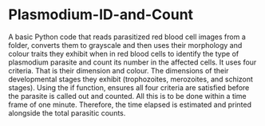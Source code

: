 # Plasmodium-ID-and-Count
A basic Python code that reads parasitized red blood cell images from a folder, converts them to grayscale and then uses their morphology and colour traits
they exhibit when in red blood cells to identify the type of plasmodium parasite and count its number in the affected cells.
It uses four criteria. That is their dimension and colour. The dimensions of their developmental stages they exhibit (trophozoites, merozoites, and schizont stages).
Using the if function, ensures all four criteria are satisfied before the parasite is called out and counted. All this is to be done within a time frame of one minute. Therefore, the time elapsed is estimated and printed alongside the total parasitic counts.
